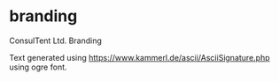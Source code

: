 # branding
ConsulTent Ltd. Branding

Text generated using https://www.kammerl.de/ascii/AsciiSignature.php using ogre font.